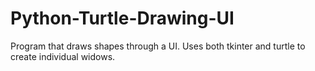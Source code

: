 # Python-Turtle-Drawing-UI
Program that draws shapes through a UI.  Uses both tkinter and turtle to create individual widows.

